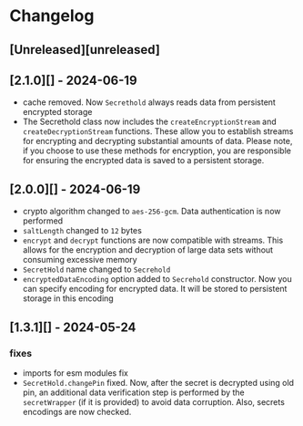 # Changelog

## [Unreleased][unreleased]

## [2.1.0][] - 2024-06-19

- cache removed. Now `Secrethold` always reads data from persistent encrypted storage
- The Secrethold class now includes the `createEncryptionStream` and `createDecryptionStream` functions. These allow you to establish streams for encrypting and decrypting substantial amounts of data. Please note, if you choose to use these methods for encryption, you are responsible for ensuring the encrypted data is saved to a persistent storage.

## [2.0.0][] - 2024-06-19

- crypto algorithm changed to `aes-256-gcm`. Data authentication is now performed
- `saltLength` changed to `12` bytes
- `encrypt` and `decrypt` functions are now compatible with streams. This allows for the encryption and decryption of large data sets without consuming excessive memory
- `SecretHold` name changed to `Secrehold`
- `encryptedDataEncoding` option added to `Secrehold` constructor. Now you can specify encoding for encrypted data. It will be stored to persistent storage in this encoding

## [1.3.1][] - 2024-05-24

### fixes

- imports for esm modules fix
- `SecretHold.changePin` fixed. Now, after the secret is decrypted using old pin, an additional data verification step is performed by the `secretWrapper` (if it is provided) to avoid data corruption. Also, secrets encodings are now checked.
